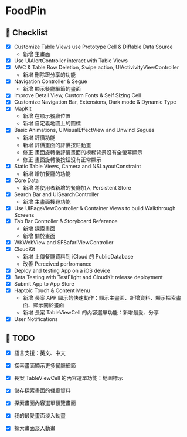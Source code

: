 # FoodPin

## :bookmark: Checklist

- [X] Customize Table Views use Prototype Cell & Diffable Data Source
    - 新增 主畫面
- [X] Use UIAlertController interact with Table Views 
- [X] MVC & Table Row Deletion, Swipe action, UIActivivityViewController
    - 新增 刪除跟分享的功能
- [X] Navigation Controller & Segue
    - 新增 顯示餐廳細節的畫面
- [X] Improve Detail View, Custom Fonts & Self Sizing Cell
- [X] Customize Navigation Bar, Extensions, Dark mode & Dynamic Type
- [X] MapKit
    - 新增 在顯示餐廳位置
    - 新增 自定義地圖上的圖標
- [X] Basic Animations, UIVisualEffectView and Unwind Segues
    - 新增 評價功能
    - 新增 評價畫面的評價按鈕動畫
    - 修正 畫面旋轉後評價畫面的模糊背景沒有全螢幕顯示
    - 修正 畫面旋轉後按鈕沒有正常顯示  
- [X] Static Table Views, Camera and NSLayoutConstraint
    - 新增 增加餐廳的功能
- [X] Core Data
    - 新增 將使用者新增的餐廳加入 Persistent Store
- [X] Search Bar and UISearchController
    - 新增 主畫面搜尋功能
- [X] Use UIPageViewController & Container Views to build Walkthrough Screens
- [X] Tab Bar Controller & Storyboard Reference
    - 新增 探索畫面
    - 新增 關於畫面
- [X] WKWebView and SFSafariViewController
- [X] CloudKit
    - 新增 上傳餐廳資料到 iCloud 的 PublicDatabase
    - 改善 Perceived perfromance
- [X] Deploy and testing App on a iOS device
- [X] Beta Testing with TestFlight and CloudKit release deployment
- [X] Submit App to App Store
- [X] Haptoic Touch & Content Menu
    - 新增 長案 APP 圖示的快速動作：顯示主畫面、新增資料、顯示探索畫面、顯示關於畫面
    - 新增 長案 TableViewCell 的內容選單功能：新增最愛、分享
- [X] User Notifications

## :pushpin: TODO
- [X] 語言支援：英文、中文
- [X] 探索畫面顯示更多餐廳細節
- [X] 長案 TableViewCell 的內容選單功能：地圖標示
- [X] 儲存探索畫面的餐廳資料
- [X] 探索畫面內容選單預覽畫面
- [X] 我的最愛畫面淡入動畫
- [X] 探索畫面淡入動畫
 
